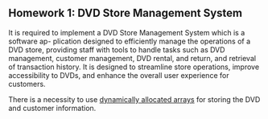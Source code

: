 ## Homework 1: DVD Store Management System

It is required to implement a DVD Store Management System which is a software ap- plication designed to efficiently manage the operations of a DVD store, providing staff with tools to handle tasks such as DVD management, customer management, DVD rental, and return, and retrieval of transaction history. It is designed to streamline store operations, improve accessibility to DVDs, and enhance the overall user experience for customers.

There is a necessity to use <ins>dynamically allocated arrays</ins> for storing the DVD and customer information.

